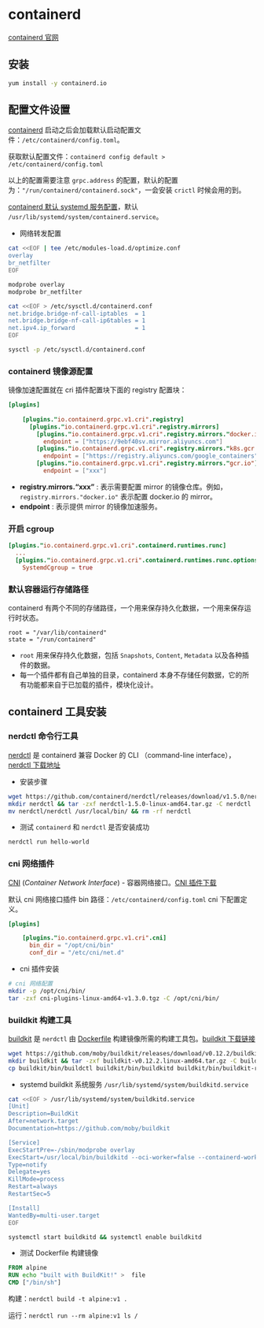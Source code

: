 # containerd

[containerd 官网](https://containerd.io/)

## 安装

```bash
yum install -y containerd.io
```

## 配置文件设置

[containerd](https://containerd.io/)  启动之后会加载默认启动配置文件：`/etc/containerd/config.toml`。

获取默认配置文件：`containerd config default > /etc/containerd/config.toml`

以上的配置需要注意 `grpc.address` 的配置，默认的配置为：`"/run/containerd/containerd.sock"`，一会安装 `crictl` 时候会用的到。

[containerd 默认 systemd 服务配置](https://raw.githubusercontent.com/containerd/containerd/main/containerd.service)，默认 `/usr/lib/systemd/system/containerd.service`。

- 网络转发配置

```bash
cat <<EOF | tee /etc/modules-load.d/optimize.conf
overlay
br_netfilter
EOF

modprobe overlay
modprobe br_netfilter

cat <<EOF > /etc/sysctl.d/containerd.conf
net.bridge.bridge-nf-call-iptables  = 1
net.bridge.bridge-nf-call-ip6tables = 1
net.ipv4.ip_forward                 = 1
EOF

sysctl -p /etc/sysctl.d/containerd.conf
```

### containerd 镜像源配置

镜像加速配置就在 cri 插件配置块下面的 registry 配置块：

```toml
[plugins]
 
    [plugins."io.containerd.grpc.v1.cri".registry]
      [plugins."io.containerd.grpc.v1.cri".registry.mirrors]
        [plugins."io.containerd.grpc.v1.cri".registry.mirrors."docker.io"]
          endpoint = ["https://9ebf40sv.mirror.aliyuncs.com"]
        [plugins."io.containerd.grpc.v1.cri".registry.mirrors."k8s.gcr.io"]
          endpoint = ["https://registry.aliyuncs.com/google_containers"]
        [plugins."io.containerd.grpc.v1.cri".registry.mirrors."gcr.io"]
          endpoint = ["xxx"]
```

- **registry.mirrors.“xxx”** : 表示需要配置 mirror 的镜像仓库。例如，`registry.mirrors."docker.io"` 表示配置 docker.io 的 mirror。
- **endpoint** : 表示提供 mirror 的镜像加速服务。

### 开启 cgroup

```toml
[plugins."io.containerd.grpc.v1.cri".containerd.runtimes.runc]
  ...
  [plugins."io.containerd.grpc.v1.cri".containerd.runtimes.runc.options]
    SystemdCgroup = true
```

### 默认容器运行存储路径

containerd 有两个不同的存储路径，一个用来保存持久化数据，一个用来保存运行时状态。

```
root = "/var/lib/containerd"
state = "/run/containerd"
```

- `root` 用来保存持久化数据，包括 `Snapshots`, `Content`, `Metadata` 以及各种插件的数据。
- 每一个插件都有自己单独的目录，containerd 本身不存储任何数据，它的所有功能都来自于已加载的插件，模块化设计。

## containerd 工具安装

### nerdctl 命令行工具

[nerdctl](https://github.com/containerd/nerdctl) 是 containerd 兼容 Docker 的 CLI （command-line interface），[nerdctl 下载地址](https://github.com/containerd/nerdctl/releases)

- 安装步骤

```bash
wget https://github.com/containerd/nerdctl/releases/download/v1.5.0/nerdctl-1.5.0-linux-amd64.tar.gz
mkdir nerdctl && tar -zxf nerdctl-1.5.0-linux-amd64.tar.gz -C nerdctl
mv nerdctl/nerdctl /usr/local/bin/ && rm -rf nerdctl
```

- 测试 `containerd` 和 `nerdctl` 是否安装成功

```bash
nerdctl run hello-world
```

### cni 网络插件

[CNI](https://github.com/containernetworking/cni) (*Container Network Interface*) - 容器网络接口。[CNI 插件下载](https://github.com/containernetworking/plugins/releases)

默认 cni 网络接口插件 bin 路径：`/etc/containerd/config.toml`  cni 下配置定义。

```toml
[plugins]

    [plugins."io.containerd.grpc.v1.cri".cni]
      bin_dir = "/opt/cni/bin"
      conf_dir = "/etc/cni/net.d"
```

- cni 插件安装

```bash
# cni 网络配置
mkdir -p /opt/cni/bin/
tar -zxf cni-plugins-linux-amd64-v1.3.0.tgz -C /opt/cni/bin/
```

### buildkit 构建工具

[buildkit](https://github.com/moby/buildkit) 是 `nerdctl` 由 [Dockerfile](https://docs.docker.com/engine/reference/builder/) 构建镜像所需的构建工具包。[buildkit 下载链接](https://github.com/moby/buildkit/releases)

```bash
wget https://github.com/moby/buildkit/releases/download/v0.12.2/buildkit-v0.12.2.linux-amd64.tar.gz
mkdir buildkit && tar -zxf buildkit-v0.12.2.linux-amd64.tar.gz -C buildkit
cp buildkit/bin/buildctl buildkit/bin/buildkitd buildkit/bin/buildkit-runc /usr/local/bin/ && rm -rf buildkit

```

- systemd buildkit 系统服务 `/usr/lib/systemd/system/buildkitd.service`

```bash
cat <<EOF > /usr/lib/systemd/system/buildkitd.service
[Unit]
Description=BuildKit
After=network.target
Documentation=https://github.com/moby/buildkit

[Service]
ExecStartPre=-/sbin/modprobe overlay
ExecStart=/usr/local/bin/buildkitd --oci-worker=false --containerd-worker=true
Type=notify
Delegate=yes
KillMode=process
Restart=always
RestartSec=5

[Install]
WantedBy=multi-user.target
EOF

systemctl start buildkitd && systemctl enable buildkitd
```

- 测试 Dockerfile 构建镜像

```dockerfile
FROM alpine
RUN echo "built with BuildKit!" >  file
CMD ["/bin/sh"]
```

构建：`nerdctl build -t alpine:v1 .`

运行：`nerdctl run --rm alpine:v1 ls /`
